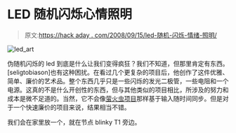 # LED 随机闪烁心情照明

> 原文:[https://hack aday . com/2008/09/15/led-随机-闪烁-情绪-照明/](https://hackaday.com/2008/09/15/led-random-blinking-mood-lighting/)

![](../Images/7e1e4e51140d07db24809dabdabb2d49.png "led_art")

伪随机闪烁的 led 到底是什么让我们变得疯狂？我们不知道，但那里肯定有东西。[seligtobiason]也有这种困扰。在看过几个更复杂的项目后，他创作了这件优雅、简单、廉价的艺术品。整个东西几乎只是一些闪烁的发光二极管，一些电阻和一个电源。这真的不是什么开创性的东西，但与其他类似的项目相比，所涉及的努力和成本是微不足道的。当然，它不会像[萤火虫项目](http://hackaday.com/2008/07/28/synchronizing-fireflies-ng/)那样基于输入随时间同步。但是对于一个快速廉价的项目来说，结果相当不错。

我们会在家里放一个，就在节点 blinky T1 旁边。